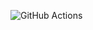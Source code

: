 ![GitHub Actions](https://github.com/arhor/aws-graphql-federation/actions/workflows/app-service-scheduled-events-CI.yml/badge.svg)
